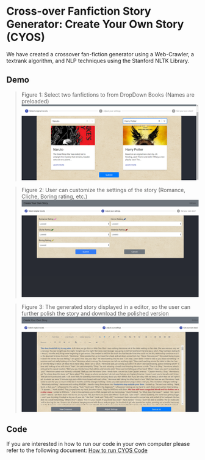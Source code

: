 # Cross-over Fanfiction Story Generator: Create Your Own Story (CYOS)

We have created a crossover fan-fiction generator using a Web-Crawler, a textrank algorithm, and NLP techniques using the Stanford NLTK Library.

## Demo

> Figure 1: Select two fanfictions to from DropDown Books (Names are preloaded)
![Image](Pictures/Picture1.png)

> Figure 2: User can customize the settings of the story (Romance, Cliche, Boring rating, etc.)
![Image](Pictures/Picture4.png) 

> Figure 3: The generated story displayed in a editor, so the user can further polish the story and download the polished version
![Image](Pictures/Picture5.png) 

## Code
If you are interested in how to run our code in your own computer please refer to the following document:
[How to run CYOS Code](README_RUN.md)